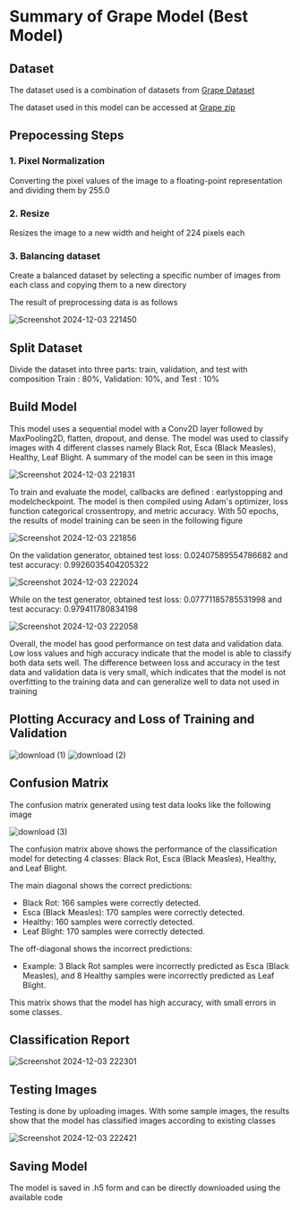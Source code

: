 # Summary of Grape Model (Best Model)

## Dataset
The dataset used is a combination of datasets from [Grape Dataset](https://www.kaggle.com/datasets/khalil18/grape-dataset)

The dataset used in this model can be accessed at [Grape zip](https://drive.google.com/drive/folders/1GUiqstRU-dbCwnZWGd-8W67BBTuz4lNg?usp=sharing)

## Prepocessing Steps
### 1. Pixel Normalization
Converting the pixel values of the image to a floating-point representation and dividing them by 255.0
### 2. Resize 
Resizes the image to a new width and height of 224 pixels each
### 3. Balancing dataset
Create a balanced dataset by selecting a specific number of images from each class and copying them to a new directory

The result of preprocessing data is as follows 

![Screenshot 2024-12-03 221450](https://github.com/user-attachments/assets/06192028-7d18-4c7c-938d-3d87fa0a9775)

## Split Dataset
Divide the dataset into three parts: train, validation, and test with composition 
Train : 80%, Validation: 10%, and Test : 10%

## Build Model
This model uses a sequential model with a Conv2D layer followed by MaxPooling2D, flatten, dropout, and dense. The model was used to classify images with 4 different classes namely Black Rot, Esca (Black Measles), Healthy, Leaf Blight.
A summary of the model can be seen in this image 

![Screenshot 2024-12-03 221831](https://github.com/user-attachments/assets/bf0cae32-0ee5-4e48-a105-da01958c07c0)

To train and evaluate the model, callbacks are defined : earlystopping and modelcheckpoint. The model is then compiled using Adam's optimizer, loss function categorical crossentropy, and metric accuracy. With 50 epochs, the results of model training can be seen in the following figure

![Screenshot 2024-12-03 221856](https://github.com/user-attachments/assets/e5046433-e926-4365-bf08-a3a7076eae9f)

On the validation generator, obtained
test loss: 0.02407589554786682 and test accuracy: 0.9926035404205322

![Screenshot 2024-12-03 222024](https://github.com/user-attachments/assets/39549340-71b0-40c7-8028-101368ff91f9)

While on the test generator, obtained
test loss: 0.07771185785531998 and test accuracy: 0.979411780834198

![Screenshot 2024-12-03 222058](https://github.com/user-attachments/assets/94870b97-7381-4e59-9660-79e927505314)

Overall, the model has good performance on test data and validation data. Low loss values and high accuracy indicate that the model is able to classify both data sets well. The difference between loss and accuracy in the test data and validation data is very small, which indicates that the model is not overfitting to the training data and can generalize well to data not used in training

## Plotting Accuracy and Loss of Training and Validation
![download (1)](https://github.com/user-attachments/assets/f82f3d31-7969-4b73-a796-f7c779845dbb)
![download (2)](https://github.com/user-attachments/assets/319f0f7e-1911-4d14-b423-83588d622bdd)


## Confusion Matrix
The confusion matrix generated using test data looks like the following image

![download (3)](https://github.com/user-attachments/assets/a00d4d95-beed-4c0c-a84a-3790e8dde53a)

The confusion matrix above shows the performance of the classification model for detecting 4 classes: Black Rot, Esca (Black Measles), Healthy, and Leaf Blight.

The main diagonal shows the correct predictions:
- Black Rot: 166 samples were correctly detected.
- Esca (Black Measles): 170 samples were correctly detected.
- Healthy: 160 samples were correctly detected.
- Leaf Blight: 170 samples were correctly detected.

The off-diagonal shows the incorrect predictions:
- Example: 3 Black Rot samples were incorrectly predicted as Esca (Black Measles), and 8 Healthy samples were incorrectly predicted as Leaf Blight.

This matrix shows that the model has high accuracy, with small errors in some classes.

## Classification Report 

![Screenshot 2024-12-03 222301](https://github.com/user-attachments/assets/99636e83-ad1e-45a7-94c0-e957897b2d68)

     
## Testing Images
Testing is done by uploading images. With some sample images, the results show that the model has classified images according to existing classes

![Screenshot 2024-12-03 222421](https://github.com/user-attachments/assets/7b0d10c5-69e8-471a-a91b-a214ddeefeb0)

## Saving Model
The model is saved in .h5 form and can be directly downloaded using the available code 
